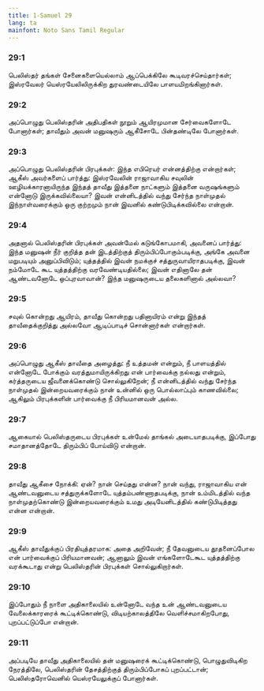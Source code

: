 ```yaml
---
title: 1-Samuel 29
lang: ta
mainfont: Noto Sans Tamil Regular
---
```


###  29:1

பெலிஸ்தர் தங்கள் சேனைகளையெல்லாம் ஆப்பெக்கிலே கூடிவரச்செய்தார்கள்; இஸ்ரவேலர் யெஸ்ரயேலிலிருக்கிற துரவண்டையிலே பாளயமிறங்கினார்கள்.

###  29:2

அப்பொழுது பெலிஸ்தரின் அதிபதிகள் நூறும் ஆயிரமுமான சேர்வைகளோடே போனார்கள்; தாவீதும் அவன் மனுஷரும் ஆகீசோடே பின்தண்டிலே போனார்கள்.

###  29:3

அப்பொழுது பெலிஸ்தரின் பிரபுக்கள்: இந்த எபிரெயர் என்னத்திற்கு என்றார்கள்; ஆகீஸ் அவர்களைப் பார்த்து: இஸ்ரவேலின் ராஜாவாகிய சவுலின் ஊழியக்காரனாயிருந்த இந்தத் தாவீது இத்தனை நாட்களும் இத்தனை வருஷங்களும் என்னோடு இருக்கவில்லையா? இவன் என்னிடத்தில் வந்து சேர்ந்த நாள்முதல் இந்நாள்வரைக்கும் ஒரு குற்றமும் நான் இவனில் கண்டுபிடிக்கவில்லை என்றான்.

###  29:4

அதனால் பெலிஸ்தரின் பிரபுக்கள் அவன்மேல் கடுங்கோபமாகி, அவனைப் பார்த்து: இந்த மனுஷன் நீர் குறித்த தன் இடத்திற்குத் திரும்பிப்போகும்படிக்கு, அங்கே அவனை மறுபடியும் அனுப்பிவிடும்; யுத்தத்தில் இவன் நமக்குச் சத்துருவாயிராதபடிக்கு, இவன் நம்மோடே கூட யுத்தத்திற்கு வரவேண்டியதில்லை; இவன் எதினாலே தன் ஆண்டவனோடே ஒப்புரவாவான்? இந்த மனுஷருடைய தலைகளினால் அல்லவா?

###  29:5

சவுல் கொன்றது ஆயிரம், தாவீது கொன்றது பதினாயிரம் என்று இந்தத் தாவீதைக்குறித்து அல்லவோ ஆடிப்பாடிச் சொன்னார்கள் என்றார்கள்.

###  29:6

அப்பொழுது ஆகீஸ் தாவீதை அழைத்து: நீ உத்தமன் என்றும், நீ பாளயத்தில் என்னோடே போக்கும் வரத்துமாயிருக்கிறது என் பார்வைக்கு நல்லது என்றும், கர்த்தருடைய ஜீவனைக்கொண்டு சொல்லுகிறேன்; நீ என்னிடத்தில் வந்து சேர்ந்த நாள்முதல் இன்றையவரைக்கும் நான் உன்னில் ஒரு பொல்லாப்பும் காணவில்லை; ஆகிலும் பிரபுக்களின் பார்வைக்கு நீ பிரியமானவன் அல்ல.

###  29:7

ஆகையால் பெலிஸ்தருடைய பிரபுக்கள் உன்மேல் தாங்கல் அடையாதபடிக்கு, இப்போது சமாதானத்தோடே திரும்பிப் போய்விடு என்றான்.

###  29:8

தாவீது ஆகீசை நோக்கி: ஏன்? நான் செய்தது என்ன? நான் வந்து, ராஜாவாகிய என் ஆண்டவனுடைய சத்துருக்களோடே யுத்தம்பண்ணாதபடிக்கு, நான் உம்மிடத்தில் வந்த நாள்முதற்கொண்டு இன்றையவரைக்கும் உமது அடியேனிடத்தில் கண்டுபிடித்தது என்ன என்றான்.

###  29:9

ஆகீஸ் தாவீதுக்குப் பிரதியுத்தரமாக: அதை அறிவேன்; நீ தேவனுடைய தூதனைப்போல என் பார்வைக்குப் பிரியமானவன்; ஆனாலும் இவன் எங்களோடேகூட யுத்தத்திற்கு வரக்கூடாது என்று பெலிஸ்தரின் பிரபுக்கள் சொல்லுகிறார்கள்.

###  29:10

இப்போதும் நீ நாளை அதிகாலையில் உன்னோடே வந்த உன் ஆண்டவனுடைய வேலைக்காரரைக் கூட்டிக்கொண்டு, விடியற்காலத்திலே வெளிச்சமாகிறபோது, புறப்பட்டுப்போ என்றான்.

###  29:11

அப்படியே தாவீது அதிகாலையில் தன் மனுஷரைக் கூட்டிக்கொண்டு, பொழுதுவிடிகிற நேரத்திலே, பெலிஸ்தரின் தேசத்திற்குத் திரும்பிப்போகப் புறப்பட்டான்; பெலிஸ்தரோவெனில் யெஸ்ரயேலுக்குப் போனார்கள்.

